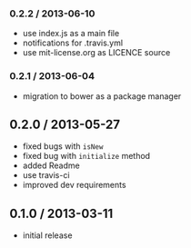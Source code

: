 ### 0.2.2 / 2013-06-10

  * use index.js as a main file
  * notifications for .travis.yml
  * use mit-license.org as LICENCE source

### 0.2.1 / 2013-06-04

  * migration to bower as a package manager

## 0.2.0 / 2013-05-27

  - fixed bugs with `isNew`
  - fixed bug with `initialize` method
  - added Readme
  - use travis-ci
  - improved dev requirements

## 0.1.0 / 2013-03-11

  - initial release
